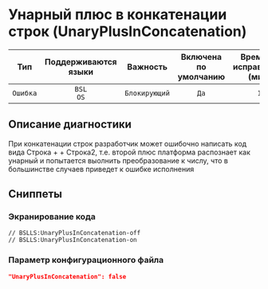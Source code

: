 # Унарный плюс в конкатенации строк (UnaryPlusInConcatenation)

|   Тип    |    Поддерживаются<br>языки    |   Важность    |    Включена<br>по умолчанию    |    Время на<br>исправление (мин)    |                 Теги                  |
|:--------:|:-----------------------------:|:-------------:|:------------------------------:|:-----------------------------------:|:-------------------------------------:|
| `Ошибка` |         `BSL`<br>`OS`         | `Блокирующий` |              `Да`              |                 `1`                 |    `suspicious`<br>`brainoverload`    |

<!-- Блоки выше заполняются автоматически, не трогать -->
## Описание диагностики

При конкатенации строк разработчик может ошибочно написать код вида Строка + + Строка2, т.е. второй плюс платформа распознает как унарный и попытается выолнить преобразование к числу, что в большинстве случаев приведет к ошибке исполнения

## Сниппеты

<!-- Блоки ниже заполняются автоматически, не трогать -->
### Экранирование кода

```bsl
// BSLLS:UnaryPlusInConcatenation-off
// BSLLS:UnaryPlusInConcatenation-on
```

### Параметр конфигурационного файла

```json
"UnaryPlusInConcatenation": false
```
